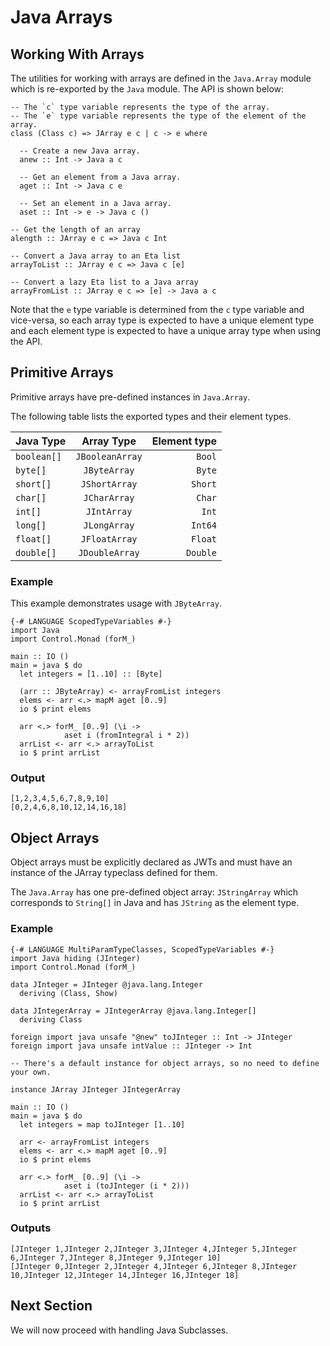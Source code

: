 # Java Arrays

## Working With Arrays

The utilities for working with arrays are defined in the `Java.Array` module which is re-exported by the `Java` module. The API is shown below:

```eta
-- The `c` type variable represents the type of the array.
-- The `e` type variable represents the type of the element of the array.
class (Class c) => JArray e c | c -> e where

  -- Create a new Java array.
  anew :: Int -> Java a c

  -- Get an element from a Java array.
  aget :: Int -> Java c e

  -- Set an element in a Java array.
  aset :: Int -> e -> Java c ()

-- Get the length of an array
alength :: JArray e c => Java c Int

-- Convert a Java array to an Eta list
arrayToList :: JArray e c => Java c [e]

-- Convert a lazy Eta list to a Java array
arrayFromList :: JArray e c => [e] -> Java a c

```

Note that the `e` type variable is determined from the `c` type variable and vice-versa, so each array type is expected to have a unique element type and each element type is expected to have a unique array type when using the API.

## Primitive Arrays

Primitive arrays have pre-defined instances in `Java.Array`.

The following table lists the exported types and their element types.

| Java Type     |     Array Type     | Element type |
| ------------- |:------------------:| ------------:|
| `boolean[]`   |   `JBooleanArray`  |       `Bool` |
| `byte[]`      |   `JByteArray`     |       `Byte` |
| `short[]`     |   `JShortArray`    |      `Short` |
| `char[]`      |   `JCharArray`     |       `Char` |
| `int[]`       |   `JIntArray`      |        `Int` |
| `long[]`      |   `JLongArray`     |      `Int64` |
| `float[]`     |   `JFloatArray`    |      `Float` |
| `double[]`    |   `JDoubleArray`   |     `Double` |

### Example

This example demonstrates usage with `JByteArray`.

```eta
{-# LANGUAGE ScopedTypeVariables #-}
import Java
import Control.Monad (forM_)

main :: IO ()
main = java $ do
  let integers = [1..10] :: [Byte]

  (arr :: JByteArray) <- arrayFromList integers
  elems <- arr <.> mapM aget [0..9]
  io $ print elems

  arr <.> forM_ [0..9] (\i ->
            aset i (fromIntegral i * 2))
  arrList <- arr <.> arrayToList
  io $ print arrList
```

### Output

```
[1,2,3,4,5,6,7,8,9,10]
[0,2,4,6,8,10,12,14,16,18]
```

## Object Arrays

Object arrays must be explicitly declared as JWTs and must have an instance of the JArray typeclass defined for them.

The `Java.Array` has one pre-defined object array: `JStringArray` which corresponds to `String[]` in Java and has `JString` as the element type.

### Example

```eta
{-# LANGUAGE MultiParamTypeClasses, ScopedTypeVariables #-}
import Java hiding (JInteger)
import Control.Monad (forM_)

data JInteger = JInteger @java.lang.Integer
  deriving (Class, Show)

data JIntegerArray = JIntegerArray @java.lang.Integer[]
  deriving Class

foreign import java unsafe "@new" toJInteger :: Int -> JInteger
foreign import java unsafe intValue :: JInteger -> Int

-- There's a default instance for object arrays, so no need to define your own.

instance JArray JInteger JIntegerArray

main :: IO ()
main = java $ do
  let integers = map toJInteger [1..10]

  arr <- arrayFromList integers
  elems <- arr <.> mapM aget [0..9]
  io $ print elems

  arr <.> forM_ [0..9] (\i ->
            aset i (toJInteger (i * 2)))
  arrList <- arr <.> arrayToList
  io $ print arrList
```

### Outputs

```
[JInteger 1,JInteger 2,JInteger 3,JInteger 4,JInteger 5,JInteger 6,JInteger 7,JInteger 8,JInteger 9,JInteger 10]
[JInteger 0,JInteger 2,JInteger 4,JInteger 6,JInteger 8,JInteger 10,JInteger 12,JInteger 14,JInteger 16,JInteger 18]
```

## Next Section

We will now proceed with handling Java Subclasses.
